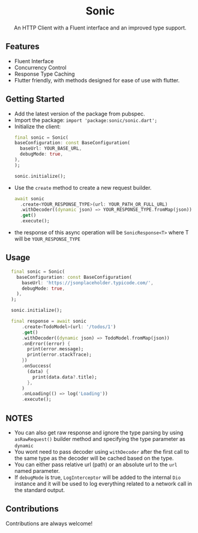 <center>
    <h1>Sonic</h1>
     <p>
        An HTTP Client with a Fluent interface and an improved type support.
    </p>
</center>

## Features
- Fluent Interface
- Concurrency Control
- Response Type Caching
- Flutter friendly, with methods designed for ease of use with flutter.

## Getting Started

- Add the latest version of the package from pubspec.
- Import the package: `import 'package:sonic/sonic.dart';`
- Initialize the client:
    ```dart
    final sonic = Sonic(
    baseConfiguration: const BaseConfiguration(
      baseUrl: YOUR_BASE_URL,
      debugMode: true,
    ),
  );

  sonic.initialize();
  ```
- Use the `create` method to create a new request builder.
    ```dart
    await sonic
      .create<YOUR_RESPONSE_TYPE>(url: YOUR_PATH_OR_FULL_URL)
      .withDecoder((dynamic json) => YOUR_RESPONSE_TYPE.fromMap(json))
      .get()
      .execute();
    ```
- the response of this async operation will be `SonicResponse<T>` where T will be `YOUR_RESPONSE_TYPE`

## Usage

```dart
  final sonic = Sonic(
    baseConfiguration: const BaseConfiguration(
      baseUrl: 'https://jsonplaceholder.typicode.com/',
      debugMode: true,
    ),
  );

  sonic.initialize();

  final response = await sonic
      .create<TodoModel>(url: '/todos/1')
      .get()
      .withDecoder((dynamic json) => TodoModel.fromMap(json))
      .onError((error) {
        print(error.message);
        print(error.stackTrace);
      })
      .onSuccess(
        (data) {
          print(data.data?.title);
        },
      )
      .onLoading(() => log('Loading'))
      .execute();
```

## NOTES
- You can also get raw response and ignore the type parsing by using `asRawRequest()` builder method and specifying the type parameter as `dynamic`
- You wont need to pass decoder using `withDecoder` after the first call to the same type as the decoder will be cached based on the type.
- You can either pass relative url (path) or an absolute url to the `url` named parameter.
- If `debugMode` is true, `LogInterceptor` will be added to the internal `Dio` instance and it will be used to log everything related to a network call in the standard output.

## Contributions

Contributions are always welcome!
